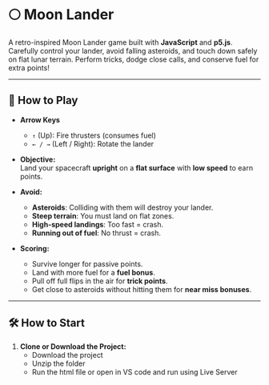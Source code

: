 # 🌕 Moon Lander

A retro-inspired Moon Lander game built with **JavaScript** and **p5.js**. Carefully control your lander, avoid falling asteroids, and touch down safely on flat lunar terrain. Perform tricks, dodge close calls, and conserve fuel for extra points!

---

## 🚀 How to Play

- **Arrow Keys**  
  - `↑` (Up): Fire thrusters (consumes fuel)  
  - `← / →` (Left / Right): Rotate the lander  

- **Objective:**  
  Land your spacecraft **upright** on a **flat surface** with **low speed** to earn points.

- **Avoid:**  
  - **Asteroids**: Colliding with them will destroy your lander.
  - **Steep terrain**: You must land on flat zones.
  - **High-speed landings**: Too fast = crash.
  - **Running out of fuel**: No thrust = crash.

- **Scoring:**
  - Survive longer for passive points.
  - Land with more fuel for a **fuel bonus**.
  - Pull off full flips in the air for **trick points**.
  - Get close to asteroids without hitting them for **near miss bonuses**.

---

## 🛠 How to Start

1. **Clone or Download the Project:**
    - Download the project
    - Unzip the folder
    - Run the html file or open in VS code and run using Live Server
